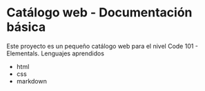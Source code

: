 # Catálogo web - Documentación básica
Este proyecto es un pequeño catálogo web para el nivel Code 101 - Elementals.
Lenguajes aprendidos
* html
* css
* markdown
